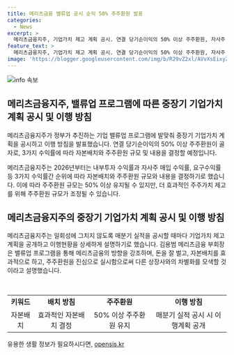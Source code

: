 ```yaml
---
title: 메리츠금융 밸류업 공시 순익 50% 주주환원 발표
categories:
  - News
excerpt: >
  메리츠금융지주, 기업가치 제고 계획 공시. 연결 당기순이익의 50% 이상 주주환원, 자사주 매입·소각, 배당 등 방식으로. 2026년부터는 내부투자 수익률과 자사주 매입 수익률, 요구수익률 등 3가지 수익률에 따라 자본배치, 주주환원 결정. 매분기 실적 공시 시 기업가치 제고 계획 공개, 상세 설명 예정. 기업의 밸류업 프로그램에 대한 의지와 실현 가능성을 확신시키는 발표.
feature_text: >
  메리츠금융지주, 기업가치 제고 계획 공시. 연결 당기순이익의 50% 이상 주주환원, 자사주 매입·소각, 배당 등 방식으로. 2026년부터는 내부투자 수익률과 자사주 매입 수익률, 요구수익률 등 3가지 수익률에 따라 자본배치, 주주환원 결정. 매분기 실적 공시 시 기업가치 제고 계획 공개, 상세 설명 예정. 기업의 밸류업 프로그램에 대한 의지와 실현 가능성을 확신시키는 발표.
image: 'https://blogger.googleusercontent.com/img/b/R29vZ2xl/AVvXsEixyZcFfHzMRdzZMjFBmAUKJYCLCGyLL1o632UiGVXcaFdKo_bkvkuCioo0uUKlGfBVcT3P84aROyZIXSBEx3Aw5nCQ3pTgDom1WDC4m8eifvWiAmWEEVb4x6G_l8C0QH225ldMjyaFvpxGEBGNO37VmDTDMHGhJPq73UglMfDca1-0aw/s1600/blogspot.png'
---
```


<p><img src="https://blogger.googleusercontent.com/img/b/R29vZ2xl/AVvXsEixyZcFfHzMRdzZMjFBmAUKJYCLCGyLL1o632UiGVXcaFdKo_bkvkuCioo0uUKlGfBVcT3P84aROyZIXSBEx3Aw5nCQ3pTgDom1WDC4m8eifvWiAmWEEVb4x6G_l8C0QH225ldMjyaFvpxGEBGNO37VmDTDMHGhJPq73UglMfDca1-0aw/s1600/blogspot.png" alt="info 속보" /></p>

<h2 data-ke-size="size26">메리츠금융지주, 밸류업 프로그램에 따른 중장기 기업가치 계획 공시 및 이행 방침</h2>

<p>메리츠금융지주가 정부가 추진하는 기업 밸류업 프로그램에 발맞춰 중장기 기업가치 계획을 공시하고 이행 방침을 발표했습니다. 연결 당기순이익의 50% 이상 주주환원이 골자로, 3가지 수익률에 따라 자본배치와 주주환원 규모 및 내용을 결정할 예정입니다.</p>

<p data-ke-size="size16">메리츠금융지주는 2026년부터는 내부투자 수익률과 자사주 매입 수익률, 요구수익률 등 3가지 수익률간 순위에 따라 자본배치와 주주환원 규모와 내용을 결정하기로 했습니다. 이에 따라 주주환원 규모는 50% 이상 유지될 수 있지만, 더 효과적인 주주가치 제고를 위해 주주환원 규모가 조정될 수 있습니다.</p>

<h2 data-ke-size="size26">메리츠금융지주의 중장기 기업가치 계획 공시 및 이행 방침</h2>

<p>메리츠금융지주는 일회성에 그치지 않도록 매분기 실적을 공시할 때마다 기업가치 제고 계획을 공개하고 이행현황을 상세하게 설명하기로 했습니다. 김용범 메리츠금융 부회장은 밸류업 프로그램을 통해 메리츠금융의 방향을 강조하며, 돈을 잘 벌고, 자본배치를 효과적으로 하고, 주주환원을 진심으로 실시함으로써 다른 상장사와의 차별화를 모색할 것이라고 설명했습니다.</p>

<p data-ke-size="size16">&nbsp;</p>

<table>
  <tbody>
    <tr>
      <td style="text-align: center; height: 17px;"><b>키워드</b></td>
      <td style="text-align: center; height: 17px;"><b>배치 방침</b></td>
      <td style="text-align: center; height: 17px;"><b>주주환원</b></td>
      <td style="text-align: center; height: 17px;"><b>이행 방침</b></td>
    </tr>
    <tr>
      <td style="text-align: center; height: 17px;">자본배치</td>
      <td style="text-align: center; height: 17px;">효과적인 자본배치 결정</td>
      <td style="text-align: center; height: 17px;">50% 이상 주주환원 유지</td>
      <td style="text-align: center; height: 17px;">매분기 실적 공시 시 이행계획 공개</td>
    </tr>
  </tbody>
</table>
유용한 생활 정보가 필요하시다면, <a href="https://opensis.kr" rel="dofollow">opensis.kr</a>


